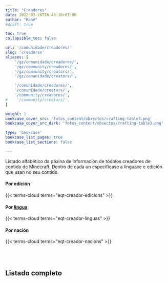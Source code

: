 ```yaml
---
title: "Creadores"
date: 2022-03-26T16:43:10+01:00
author: "Ran#"
#draft: true

toc: true
collapsible_toc: false

url: '/comunidade/creadores/'
slug: 'creadores'
aliases: [
    '/gz/comunidade/creadores/',
    '/gz/community/creadores/',
    '/gz/community/creators/',
    '/gz/comunidade/creators/',

    '/comunidade/creadores/',
    '/comunidade/creators/',
    '/community/creadores/',
#    '/community/creators/',
]

weight: 1
bookcase_cover_src: 'fotos_content/obxectos/crafting-table3.png'
bookcase_cover_src_dark: 'fotos_content/obxectos/crafting-table3.png'

type: 'bookcase'
bookcase_list_pages: true
bookcase_list_sections: false

---
```


Listado alfabético da páxina de información de tódolos creadores de contido de Minecraft.
Dentro de cada un especifícase a linguaxe e edición que usan no seu contido.

#### Por edición
{{< terms-cloud terms="eqt-creador-edicions" >}}

#### Por [lingua](/gz/eqt-creador-linguas/)
{{< terms-cloud terms="eqt-creador-linguas" >}}

#### Por nación
{{< terms-cloud terms="eqt-creador-nacions" >}}

<br>
<br>

## Listado completo
